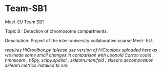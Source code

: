# Team-SB1

Meet-EU Team SB1

Topic B : Detection of chromosome compartments.

Description: Project of the inter-university collaborative course Meet- EU. 




*requires HiCtoolbox.py (please use version of HiCtoolbox uploaded here as we made some small changes in comparison with Leopold Carron code)  , hmmlearn , h5py, scipy.spatial , sklearn.manifold , sklearn.decomposition sklearn.metrics installed to run.*


